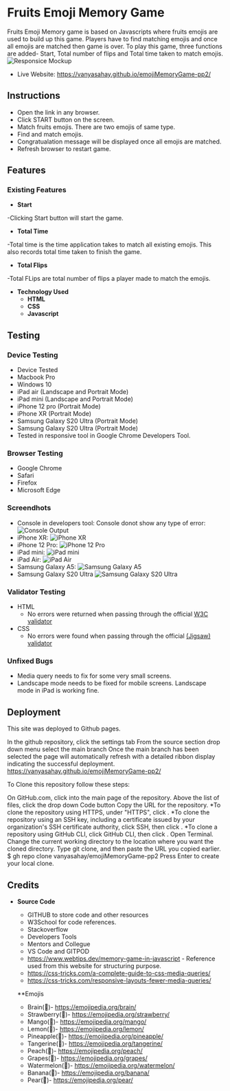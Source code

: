 # Fruits Emoji Memory Game

Fruits Emoji Memory game is based on Javascripts where fruits emojis are used to build up this game. Players have to find matching emojis and once all emojis are matched then game is over.
To play this game, three functions are added- Start, Total number of flips and Total time taken to match emojis.
![Responsice Mockup](/assets/images/emojiMemoryGame.png)


- Live Website: https://vanyasahay.github.io/emojiMemoryGame-pp2/

## Instructions
- Open the link in any browser.
- Click START button on the screen.
- Match fruits emojis. There are two emojis of same type.
- Find and match emojis.
- Congratualation message will be displayed once all emojis are matched.
- Refresh browser to restart game.

## Features 

### Existing Features

- __Start__

-Clicking Start button will start the game.

- __Total Time__

 -Total time is the time application takes to match all existing emojis. This also records total time taken to finish the game. 
  

- __Total Flips__

 -Total FLips are total number of flips a player made to match the emojis.

- __Technology Used__
  - **HTML**
  - **CSS**
  - **Javascript**



## Testing 

### **Device Testing**
- Device Tested
- Macbook Pro
- Windows 10
- iPad air (Landscape and Portrait Mode)
- iPad mini (Landscape and Portrait Mode)
- iPhone 12 pro (Portrait Mode)
- iPhone XR (Portrait Mode)
- Samsung Galaxy S20 Ultra (Portrait Mode)
- Samsung Galaxy S20 Ultra (Portrait Mode)
- Tested in responsive tool in Google Chrome Developers Tool.

### **Browser Testing**
- Google Chrome
- Safari
- Firefox
- Microsoft Edge

### **Screendhots**
- Console in developers tool: Console donot show any type of error:
    ![Console Output](/assets/images/console_output.png)
- iPhone XR: 
    ![iPhone XR](/assets/images/iPhone_XR.png)
- iPhone 12 Pro:
    ![iPhone 12 Pro](/assets/images/iPhone12_Pro.png)
- iPad mini:
    ![iPad mini](/assets/images/iPad_mini.png)
- iPad Air:
    ![iPad Air](/assets/images/iPad_air.png)
- Samsung Galaxy A5:
    ![Samsung Galaxy A5](/assets/images/Samsung_Galaxy_A5.png)
- Samsung Galaxy S20 Ultra
    ![Samsung Galaxy S20 Ultra](/assets/images/Samsung_Galaxy_S20_Ultra.png)


### Validator Testing 

- HTML
  - No errors were returned when passing through the official [W3C validator](https://validator.w3.org/nu/?doc=https%3A%2F%2Fcode-institute-org.github.io%2Flove-running-2.0%2Findex.html)
- CSS
  - No errors were found when passing through the official [(Jigsaw) validator](https://jigsaw.w3.org/css-validator/validator?uri=https%3A%2F%2Fvalidator.w3.org%2Fnu%2F%3Fdoc%3Dhttps%253A%252F%252Fcode-institute-org.github.io%252Flove-running-2.0%252Findex.html&profile=css3svg&usermedium=all&warning=1&vextwarning=&lang=en#css)

### Unfixed Bugs

- Media query needs to fix for some very small screens.
- Landscape mode needs to be fixed for mobile screens. Landscape mode in iPad is working fine.

## Deployment

This site was deployed to Github pages.

In the github repository, click the settings tab
From the source section drop down menu select the main branch
Once the main branch has been selected the page will automatically refresh with a detailed ribbon display indicating the successful deployment.
https://vanyasahay.github.io/emojiMemoryGame-pp2/

To Clone this repository follow these steps:

On GitHub.com, click into the main page of the repository.
Above the list of files, click the drop down Code button
Copy the URL for the repository.
*To clone the repository using HTTPS, under "HTTPS", click . *To clone the repository using an SSH key, including a certificate issued by your organization's SSH certificate authority, click SSH, then click . *To clone a repository using GitHub CLI, click GitHub CLI, then click .
Open Terminal.
Change the current working directory to the location where you want the cloned directory.
Type git clone, and then paste the URL you copied earlier.
$ gh repo clone vanyasahay/emojiMemoryGame-pp2
Press Enter to create your local clone.


## Credits 

- **Source Code**
  - GITHUB to store code and other resources
  - W3School for code references.
  - Stackoverflow
  - Developers Tools
  - Mentors and Collegue 
  - VS Code and GITPOD
  - https://www.webtips.dev/memory-game-in-javascript - Reference used from this website for structuring purpose.
  - https://css-tricks.com/a-complete-guide-to-css-media-queries/
  - https://css-tricks.com/responsive-layouts-fewer-media-queries/
  
  **Emojis
  - Brain(🧠)- https://emojipedia.org/brain/
  - Strawberry(🍓)- https://emojipedia.org/strawberry/
  - Mango(🥭)- https://emojipedia.org/mango/
  - Lemon(🍋)- https://emojipedia.org/lemon/
  - Pineapple(🍍)- https://emojipedia.org/pineapple/
  - Tangerine(🍊)- https://emojipedia.org/tangerine/
  - Peach(🍑)- https://emojipedia.org/peach/
  - Grapes(🍇)- https://emojipedia.org/grapes/
  - Watermelon(🍉)- https://emojipedia.org/watermelon/
  - Banana(🍌)- https://emojipedia.org/banana/
  - Pear(🍐)- https://emojipedia.org/pear/